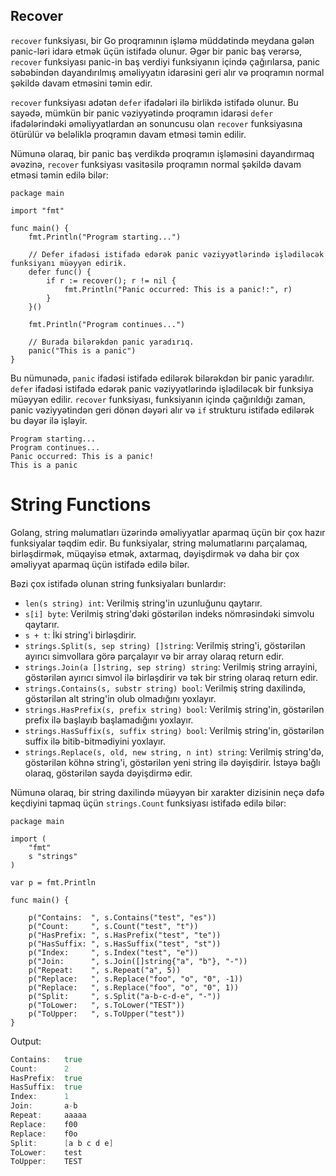 ## Recover

`recover` funksiyası, bir Go proqramının işləmə müddətində meydana gələn panic-ləri idarə etmək üçün istifadə olunur. Əgər bir panic baş verərsə, `recover` funksiyası panic-in baş verdiyi funksiyanın içində çağırılarsa, panic səbəbindən dayandırılmış əməliyyatın idarəsini geri alır və proqramın normal şəkildə davam etməsini təmin edir.

`recover` funksiyası adətən `defer` ifadələri ilə birlikdə istifadə olunur. Bu sayədə, mümkün bir panic vəziyyətində proqramın idarəsi `defer` ifadələrindəki əməliyyatlardan ən sonuncusu olan `recover` funksiyasına ötürülür və beləliklə proqramın davam etməsi təmin edilir.

Nümunə olaraq, bir panic baş verdikdə proqramın işləməsini dayandırmaq əvəzinə, `recover` funksiyası vasitəsilə proqramın normal şəkildə davam etməsi təmin edilə bilər:

```golang
package main

import "fmt"

func main() {
    fmt.Println("Program starting...")

    // Defer ifadəsi istifadə edərək panic vəziyyətlərində işlədiləcək funksiyanı müəyyən edirik.
    defer func() {
        if r := recover(); r != nil {
            fmt.Println("Panic occurred: This is a panic!:", r)
        }
    }()

    fmt.Println("Program continues...")

    // Burada bilərəkdən panic yaradırıq.
    panic("This is a panic")
}
```

Bu nümunədə, `panic` ifadəsi istifadə edilərək bilərəkdən bir panic yaradılır. `defer` ifadəsi istifadə edərək panic vəziyyətlərində işlədiləcək bir funksiya müəyyən edilir. `recover` funksiyası, funksiyanın içində çağırıldığı zaman, panic vəziyyətindən geri dönən dəyəri alır və `if` strukturu istifadə edilərək bu dəyər ilə işləyir.

```
Program starting...
Program continues...
Panic occurred: This is a panic!
This is a panic
```


# String Functions

Golang, string məlumatları üzərində əməliyyatlar aparmaq üçün bir çox hazır funksiyalar təqdim edir. Bu funksiyalar, string məlumatlarını parçalamaq, birləşdirmək, müqayisə etmək, axtarmaq, dəyişdirmək və daha bir çox əməliyyat aparmaq üçün istifadə edilə bilər.

Bəzi çox istifadə olunan string funksiyaları bunlardır:

- `len(s string) int`: Verilmiş string'in uzunluğunu qaytarır.
- `s[i] byte`: Verilmiş string'dəki göstərilən indeks nömrəsindəki simvolu qaytarır.
- `s + t`: İki string'i birləşdirir.
- `strings.Split(s, sep string) []string`: Verilmiş string'i, göstərilən ayırıcı simvollara görə parçalayır və bir array olaraq return edir.
- `strings.Join(a []string, sep string) string`: Verilmiş string arrayini, göstərilən ayırıcı simvol ilə birləşdirir və tək bir string olaraq return edir.
- `strings.Contains(s, substr string) bool`: Verilmiş string daxilində, göstərilən alt string'in olub olmadığını yoxlayır.
- `strings.HasPrefix(s, prefix string) bool`: Verilmiş string'in, göstərilən prefix ilə başlayıb başlamadığını yoxlayır.
- `strings.HasSuffix(s, suffix string) bool`: Verilmiş string'in, göstərilən suffix ilə bitib-bitmədiyini yoxlayır.
- `strings.Replace(s, old, new string, n int) string`: Verilmiş string'də, göstərilən köhnə string'i, göstərilən yeni string ilə dəyişdirir. İstəyə bağlı olaraq, göstərilən sayda dəyişdirmə edir.

Nümunə olaraq, bir string daxilində müəyyən bir xarakter dizisinin neçə dəfə keçdiyini tapmaq üçün `strings.Count` funksiyası istifadə edilə bilər:

```golang
package main

import (
    "fmt"
    s "strings"
)

var p = fmt.Println

func main() {

    p("Contains:  ", s.Contains("test", "es"))
    p("Count:     ", s.Count("test", "t"))
    p("HasPrefix: ", s.HasPrefix("test", "te"))
    p("HasSuffix: ", s.HasSuffix("test", "st"))
    p("Index:     ", s.Index("test", "e"))
    p("Join:      ", s.Join([]string{"a", "b"}, "-"))
    p("Repeat:    ", s.Repeat("a", 5))
    p("Replace:   ", s.Replace("foo", "o", "0", -1))
    p("Replace:   ", s.Replace("foo", "o", "0", 1))
    p("Split:     ", s.Split("a-b-c-d-e", "-"))
    p("ToLower:   ", s.ToLower("TEST"))
    p("ToUpper:   ", s.ToUpper("test"))
}
```

Output:

```go
Contains:   true
Count:      2
HasPrefix:  true
HasSuffix:  true
Index:      1
Join:       a-b
Repeat:     aaaaa
Replace:    f00
Replace:    f0o
Split:      [a b c d e]
ToLower:    test
ToUpper:    TEST
```